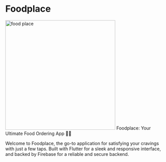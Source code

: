 # Foodplace
<img width="344" alt="food place" src="https://github.com/dyash2/foodplace/assets/127464128/00226c9e-b6ac-4085-8df3-18011948317b">
Foodplace: Your Ultimate Food Ordering App 🍔📱

Welcome to Foodplace, the go-to application for satisfying your cravings with just a few taps. Built with Flutter for a sleek and responsive interface, and backed by Firebase for a reliable and secure backend.

